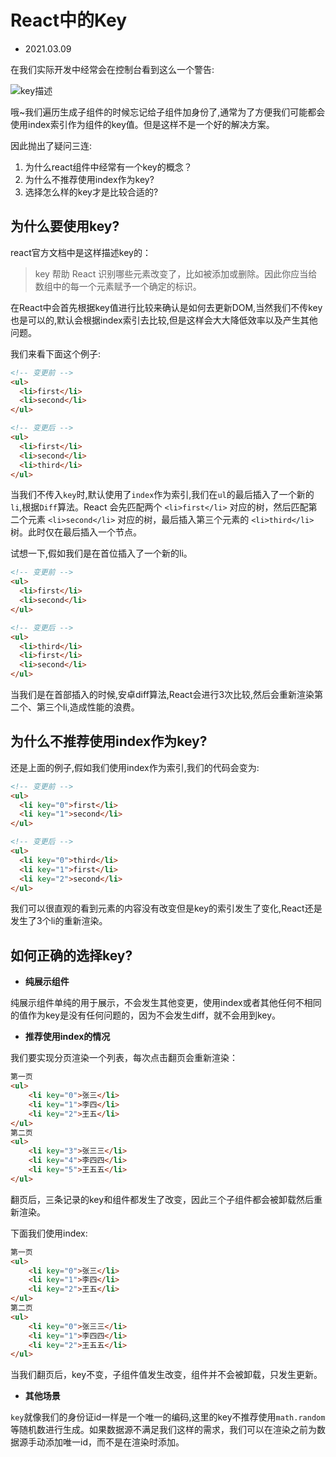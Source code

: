# React中的Key

- 2021.03.09

在我们实际开发中经常会在控制台看到这么一个警告:

![key描述](https://img-blog.csdnimg.cn/20210309194203833.png?x-oss-process=image/watermark,type_ZmFuZ3poZW5naGVpdGk,shadow_10,text_aHR0cHM6Ly9ibG9nLmNzZG4ubmV0L3hqbDI3MTMxNA==,size_16,color_FFFFFF,t_70)

哦~我们遍历生成子组件的时候忘记给子组件加身份了,通常为了方便我们可能都会使用index索引作为组件的key值。但是这样不是一个好的解决方案。

因此抛出了疑问三连:

1. 为什么react组件中经常有一个key的概念？
2. 为什么不推荐使用index作为key?
3. 选择怎么样的key才是比较合适的?

## 为什么要使用key?

react官方文档中是这样描述key的：

> key 帮助 React 识别哪些元素改变了，比如被添加或删除。因此你应当给数组中的每一个元素赋予一个确定的标识。

在React中会首先根据key值进行比较来确认是如何去更新DOM,当然我们不传key也是可以的,默认会根据index索引去比较,但是这样会大大降低效率以及产生其他问题。

我们来看下面这个例子:

```html
<!-- 变更前 -->
<ul>
  <li>first</li>
  <li>second</li>
</ul>

<!-- 变更后 -->
<ul>
  <li>first</li>
  <li>second</li>
  <li>third</li>
</ul>
```

当我们不传入`key`时,默认使用了`index`作为索引,我们在`ul`的最后插入了一个新的`li`,根据`Diff`算法。React 会先匹配两个 `<li>first</li>` 对应的树，然后匹配第二个元素 `<li>second</li>` 对应的树，最后插入第三个元素的 `<li>third</li>` 树。此时仅在最后插入一个节点。

试想一下,假如我们是在首位插入了一个新的li。

```html
<!-- 变更前 -->
<ul>
  <li>first</li>
  <li>second</li>
</ul>

<!-- 变更后 -->
<ul>
  <li>third</li>
  <li>first</li>
  <li>second</li>
</ul>
```

当我们是在首部插入的时候,安卓diff算法,React会进行3次比较,然后会重新渲染第二个、第三个li,造成性能的浪费。

## 为什么不推荐使用index作为key?

还是上面的例子,假如我们使用index作为索引,我们的代码会变为:

```html
<!-- 变更前 -->
<ul>
  <li key="0">first</li>
  <li key="1">second</li>
</ul>

<!-- 变更后 -->
<ul>
  <li key="0">third</li>
  <li key="1">first</li>
  <li key="2">second</li>
</ul>
```

我们可以很直观的看到元素的内容没有改变但是key的索引发生了变化,React还是发生了3个li的重新渲染。

## 如何正确的选择key?

- **纯展示组件**

纯展示组件单纯的用于展示，不会发生其他变更，使用index或者其他任何不相同的值作为key是没有任何问题的，因为不会发生diff，就不会用到key。

- **推荐使用index的情况**

我们要实现分页渲染一个列表，每次点击翻页会重新渲染：

```html
第一页
<ul>
    <li key="0">张三</li>
    <li key="1">李四</li>
    <li key="2">王五</li>
</ul>
第二页
<ul>
    <li key="3">张三三</li>
    <li key="4">李四四</li>
    <li key="5">王五五</li>
</ul>
```

翻页后，三条记录的key和组件都发生了改变，因此三个子组件都会被卸载然后重新渲染。

下面我们使用index:

```html
第一页
<ul>
    <li key="0">张三</li>
    <li key="1">李四</li>
    <li key="2">王五</li>
</ul>
第二页
<ul>
    <li key="0">张三三</li>
    <li key="1">李四四</li>
    <li key="2">王五五</li>
</ul>
```

当我们翻页后，key不变，子组件值发生改变，组件并不会被卸载，只发生更新。

- **其他场景**

`key`就像我们的身份证id一样是一个唯一的编码,这里的key不推荐使用`math.random`等随机数进行生成。如果数据源不满足我们这样的需求，我们可以在渲染之前为数据源手动添加唯一id，而不是在渲染时添加。
